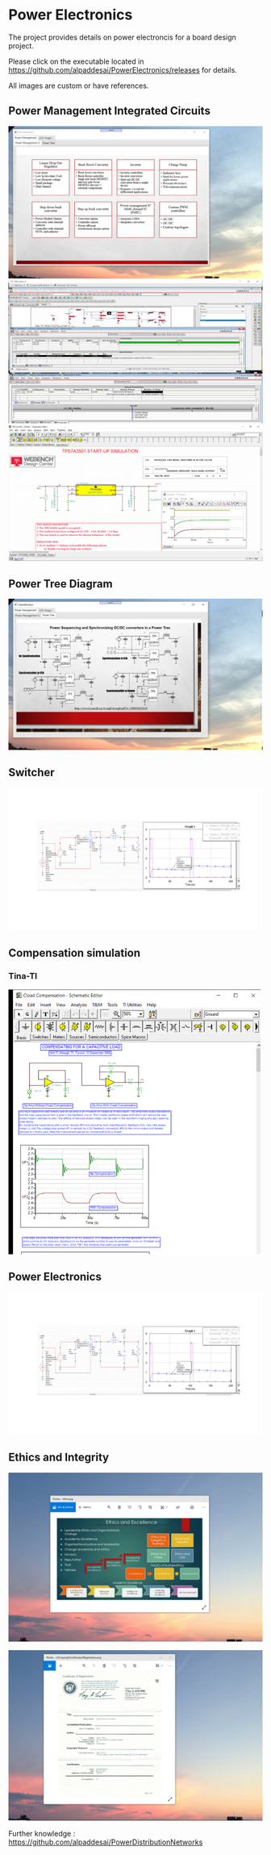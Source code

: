 # Power Electronics

The project provides details on power electroncis for a board design project. 

Please click on the executable located in https://github.com/alpaddesai/PowerElectronics/releases for details. 

All images are custom or have references.

## Power Management Integrated Circuits
![image](PowerManagementICImage.png)
![image](LDOImage.jpg)
![image](tinapowersupply.png)

## Power Tree Diagram 
![image](PowerTreeImage.png)

## Switcher
![image](Switcher.jpg)

## Compensation simulation
### Tina-TI 
![image](CloadCompensation1.png)

## Power Electronics 
![image](PowerElectronics.jpg)

## Ethics and Integrity
![image](EthicsandExcellence.png)

![image](USCopyrightCertificate.png)

Further knowledge : https://github.com/alpaddesai/PowerDistributionNetworks 
